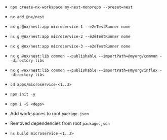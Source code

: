 - `npx create-nx-workspace my-nest-monorepo --preset=nest`
- `nx add @nx/nest`
- `nx g @nx/nest:app microservice-1 --e2eTestRunner none`
- `nx g @nx/nest:app microservice-2 --e2eTestRunner none`
- `nx g @nx/nest:app microservice-3 --e2eTestRunner none`
- `nx g @nx/nest:lib common --publishable --importPath=@myorg/common --directory libs`
- `nx g @nx/nest:lib common --publishable --importPath=@myorg/influx --directory libs`

- `cd apps/microservice-<1..3>`
- `npm init -y`
- `npm i -S <deps>`

- Add workspaces to root `package.json`
- Removed dependencies from root `package.json`

- `nx build microservice-<1..3>`
